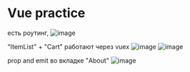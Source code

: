 # Vue practice

есть роутинг, 
![image](https://user-images.githubusercontent.com/47707728/111040367-c227de00-8443-11eb-99c7-c1537f79e55c.png)


"ItemList" + "Cart" работают через vuex
![image](https://user-images.githubusercontent.com/47707728/111040386-d2d85400-8443-11eb-8dad-8356a804e080.png)
![image](https://user-images.githubusercontent.com/47707728/111040404-dd92e900-8443-11eb-883b-c85e835455cc.png)


prop and emit во вкладке "About"
![image](https://user-images.githubusercontent.com/47707728/111040422-f13e4f80-8443-11eb-9eba-36355d45db02.png)
